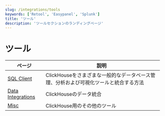 ```yaml
---
slug: /integrations/tools
keywords: ['Retool', 'Easypanel', 'Splunk']
title: 'ツール'
description: 'ツールセクションのランディングページ'
---
```



# ツール

| ページ      | 説明                                                                                                                     |
|-----------|---------------------------------------------------------------------------------------------------------------------------------|
| [SQL Client](/integrations/sql-clients) | ClickHouseをさまざまな一般的なデータベース管理、分析および可視化ツールと統合する方法                                                                   |
| [Data Integrations](/integrations/tools/data-integrations)    | ClickHouseのデータ統合 |
| [Misc](/integrations/audit-splunk)     | ClickHouse用のその他のツール                                                                               |

